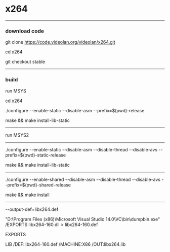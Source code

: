 # x264

---

### download code

git clone https://code.videolan.org/videolan/x264.git

cd x264

git checkout stable

---

### build

run MSYS

cd x264

./configure --enable-static --disable-asm --prefix=$(pwd)-release

make && make install-lib-static

---

run MSYS2

---

./configure --enable-static --disable-asm --disable-thread --disable-avs --prefix=$(pwd)-static-release

make && make install-lib-static

---

./configure --enable-shared --disable-asm --disable-thread --disable-avs --prefix=$(pwd)-shared-release

make && make install

---

--output-def=libx264.def

"D:\Program Files (x86)\Microsoft Visual Studio 14.0\VC\bin\dumpbin.exe" /EXPORTS libx264-160.dll > libx264-160.def

EXPORTS

LIB /DEF:libx264-160.def    /MACHINE:X86 /OUT:libx264.lib
